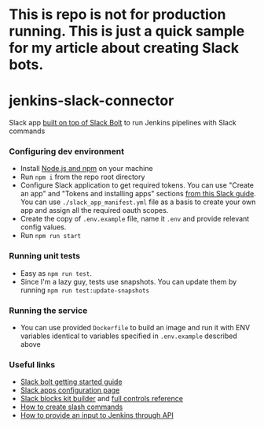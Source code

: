 # This is repo is not for production running. This is just a quick sample for my article about creating Slack bots.

# jenkins-slack-connector

Slack app [built on top of Slack Bolt](https://slack.dev/bolt-js/tutorial/getting-started) to run Jenkins pipelines with Slack commands

### Configuring dev environment

- Install [Node.js and npm](https://nodejs.org) on your machine
- Run `npm i` from the repo root directory
- Configure Slack application to get required tokens. You can use "Create an app" and "Tokens and installing apps"
  sections [from this Slack guide](https://slack.dev/bolt-js/tutorial/getting-started#create-an-app). You can
  use `./slack_app_manifest.yml` file as a basis to create your own app and assign all the required oauth scopes.
- Create the copy of `.env.example` file, name it `.env` and provide relevant config values.
- Run ```npm run start```

### Running unit tests
- Easy as ```npm run test```.
- Since I'm a lazy guy, tests use snapshots. You can update them by running ```npm run test:update-snapshots```

### Running the service
- You can use provided `Dockerfile` to build an image and run it with ENV variables identical to variables
  specified in `.env.example` described above

### Useful links
- [Slack bolt getting started guide](https://slack.dev/bolt-js/tutorial/getting-started)
- [Slack apps configuration page](https://api.slack.com/apps)
- [Slack blocks kit builder](https://app.slack.com/block-kit-builder) and [full controls reference](https://api.slack.com/reference/block-kit/block-elements)
- [How to create slash commands](https://api.slack.com/interactivity/slash-commands)
- [How to provide an input to Jenkins through API](https://stackoverflow.com/questions/48799442/use-jenkins-rest-api-to-resume-a-paused-pipeline/50606237#50606237)